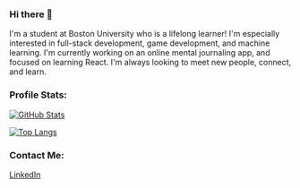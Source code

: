 ### Hi there 👋

I'm a student at Boston University who is a lifelong learner! I'm especially interested in full-stack development, game development, and machine learning. I'm currently working on an online mental journaling app, and focused on learning React. I'm always looking to meet new people, connect, and learn. 

### Profile Stats:

[![GitHub Stats](https://github-readme-stats.vercel.app/api?username=jchou03&title_color=e6006b&icon_color=e6006b&border_radius=30&hide=contribs&count_private=true&show_icons=true&custom_title=Jared%27s%20GitHub%20Stats&hide_border=true)](https://github.com/jchou03)

[![Top Langs](https://github-readme-stats.vercel.app/api/top-langs/?username=jchou03&title_color=e6006b&border_radius=30&hide_border=true)](https://github.com/jchou03)


### Contact Me:
[LinkedIn](https://www.linkedin.com/in/jared-chou/)

<!--
**jchou03/jchou03** is a ✨ _special_ ✨ repository because its `README.md` (this file) appears on your GitHub profile.

Here are some ideas to get you started:

- 🔭 I’m currently working on ...
- 🌱 I’m currently learning ...
- 👯 I’m looking to collaborate on ...
- 🤔 I’m looking for help with ...
- 💬 Ask me about ...
- 📫 How to reach me: ...
- 😄 Pronouns: ...
- ⚡ Fun fact: ...
-->
